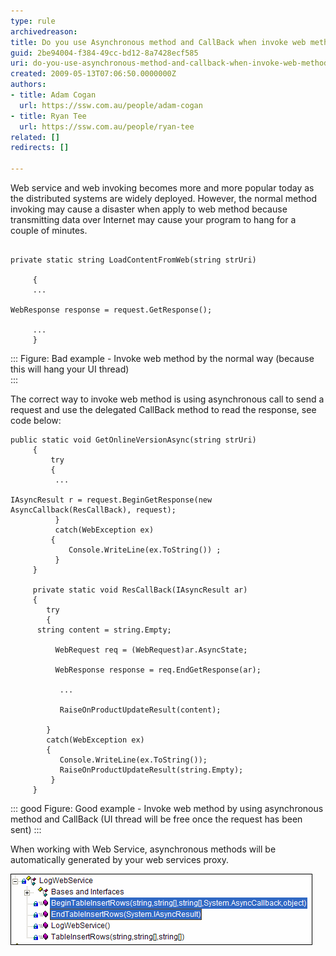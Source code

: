 ```yaml
---
type: rule
archivedreason: 
title: Do you use Asynchronous method and CallBack when invoke web method?
guid: 2be94004-f384-49cc-bd12-8a7428ecf585
uri: do-you-use-asynchronous-method-and-callback-when-invoke-web-method
created: 2009-05-13T07:06:50.0000000Z
authors:
- title: Adam Cogan
  url: https://ssw.com.au/people/adam-cogan
- title: Ryan Tee
  url: https://ssw.com.au/people/ryan-tee
related: []
redirects: []

---
```


Web service and web invoking becomes more and more popular today as the distributed systems are widely deployed. However, the normal method invoking may cause a disaster when apply to web method because transmitting data over Internet may cause your program to hang for a couple of minutes.  

<!--endintro-->

``` dotnet

private static string LoadContentFromWeb(string strUri) 

     { 
     ... 

WebResponse response = request.GetResponse(); 

     ...
     }
```
:::
Figure: Bad example - Invoke web method by the normal way (because this will hang your UI thread)   
:::

The correct way to invoke web method is using asynchronous call to send a request and use the delegated CallBack method to read the response, see code below:

``` dotnet
public static void GetOnlineVersionAsync(string strUri) 
     { 
         try
         {
          ...

IAsyncResult r = request.BeginGetResponse(new AsyncCallback(ResCallBack), request);
          }
          catch(WebException ex)
         {
             Console.WriteLine(ex.ToString()) ; 
          }
     }

     private static void ResCallBack(IAsyncResult ar)
     {
        try
        {
      string content = string.Empty;

          WebRequest req = (WebRequest)ar.AsyncState;

          WebResponse response = req.EndGetResponse(ar);

           ...

           RaiseOnProductUpdateResult(content);

        }
        catch(WebException ex)
        {
           Console.WriteLine(ex.ToString());
           RaiseOnProductUpdateResult(string.Empty);
         }
     }
```
::: good
Figure: Good example - Invoke web method by using asynchronous method and CallBack (UI thread will be free once the request has been sent) 
:::

When working with Web Service, asynchronous methods will be automatically generated by your web services proxy.

![Figure: Automatically generated asynchronous methods](AsyncCallBack-Rulest1.gif)
